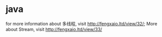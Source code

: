# java
for more information about 多线程, visit http://fengxaio.ltd/view/32/;
More about Stream, visit http://fengxaio.ltd/view/33/
